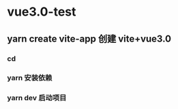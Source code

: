 <!--
 * @Author: lujiayu lujiayu@shiqiao.com
 * @Date: 2022-11-14 19:43:20
 * @LastEditors: lujiayu lujiayu@shiqiao.com
 * @LastEditTime: 2022-11-14 20:32:20
 * @FilePath: /vue3.0-test/README.md
 * @Description: 这是默认设置,请设置`customMade`, 打开koroFileHeader查看配置 进行设置: https://github.com/OBKoro1/koro1FileHeader/wiki/%E9%85%8D%E7%BD%AE
-->
# vue3.0-test

## yarn create vite-app <project-name> 创建 vite+vue3.0
### cd <project-name>
### yarn 安装依赖
### yarn dev 启动项目